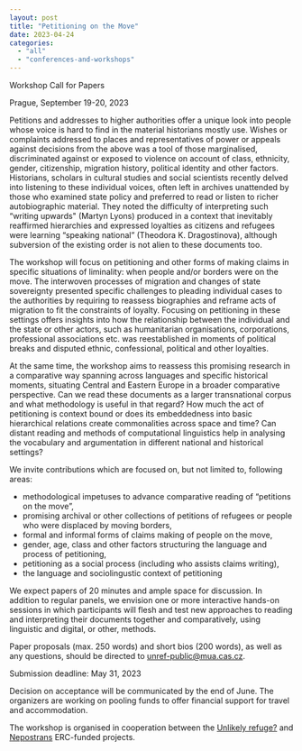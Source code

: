 ```yaml
---
layout: post
title: "Petitioning on the Move"
date: 2023-04-24
categories: 
  - "all"
  - "conferences-and-workshops"
---
```


Workshop Call for Papers

Prague, September 19-20, 2023

Petitions and addresses to higher authorities offer a unique look into people whose voice is hard to find in the material historians mostly use. Wishes or complaints addressed to places and representatives of power or appeals against decisions from the above was a tool of those marginalised, discriminated against or exposed to violence on account of class, ethnicity, gender, citizenship, migration history, political identity and other factors. Historians, scholars in cultural studies and social scientists recently delved into listening to these individual voices, often left in archives unattended by those who examined state policy and preferred to read or listen to richer autobiographic material. They noted the difficulty of interpreting such “writing upwards" (Martyn Lyons) produced in a context that inevitably reaffirmed hierarchies and expressed loyalties as citizens and refugees were learning “speaking national” (Theodora K. Dragostinova), although subversion of the existing order is not alien to these documents too.

The workshop will focus on petitioning and other forms of making claims in specific situations of liminality: when people and/or borders were on the move. The interwoven processes of migration and changes of state sovereignty presented specific challenges to pleading individual cases to the authorities by requiring to reassess biographies and reframe acts of migration to fit the constraints of loyalty. Focusing on petitioning in these settings offers insights into how the relationship between the individual and the state or other actors, such as humanitarian organisations, corporations, professional associations etc. was reestablished in moments of political breaks and disputed ethnic, confessional, political and other loyalties.

At the same time, the workshop aims to reassess this promising research in a comparative way spanning across languages and specific historical moments, situating Central and Eastern Europe in a broader comparative perspective. Can we read these documents as a larger transnational corpus and what methodology is useful in that regard? How much the act of petitioning is context bound or does its embeddedness into basic hierarchical relations create commonalities across space and time? Can distant reading and methods of computational linguistics help in analysing the vocabulary and argumentation in different national and historical settings?

We invite contributions which are focused on, but not limited to, following areas:

- methodological impetuses to advance comparative reading of “petitions on the move”,
- promising archival or other collections of petitions of refugees or people who were displaced by moving borders,
- formal and informal forms of claims making of people on the move,
- gender, age, class and other factors structuring the language and process of petitioning,
- petitioning as a social process (including who assists claims writing),
- the language and sociolingustic context of petitioning

We expect papers of 20 minutes and ample space for discussion. In addition to regular panels, we envision one or more interactive hands-on sessions in which participants will flesh and test new approaches to reading and interpreting their documents together and comparatively, using linguistic and digital, or other, methods.

Paper proposals (max. 250 words) and short bios (200 words), as well as any questions, should be directed to unref-public@mua.cas.cz.

Submission deadline: May 31, 2023

Decision on acceptance will be communicated by the end of June. The organizers are working on pooling funds to offer financial support for travel and accommodation.

The workshop is organised in cooperation between the [Unlikely refuge?](https://unlikely-refuge.eu/) and [Nepostrans](https://1918local.eu/) ERC-funded projects.
